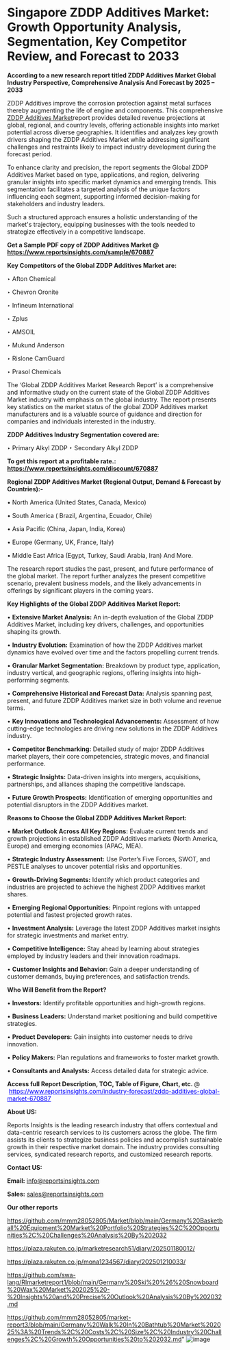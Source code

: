 # Singapore ZDDP Additives Market: Growth Opportunity Analysis, Segmentation, Key Competitor Review, and Forecast to 2033

<strong>According to a new research report titled ZDDP Additives Market Global Industry Perspective, Comprehensive Analysis And Forecast by 2025 – 2033</strong>

ZDDP Additives improve the corrosion protection against metal surfaces thereby augmenting the life of engine and components. This comprehensive <a href=https://www.reportsinsights.com/sample/670887>ZDDP Additives Market</a>report provides detailed revenue projections at global, regional, and country levels, offering actionable insights into market potential across diverse geographies. It identifies and analyzes key growth drivers shaping the ZDDP Additives Market while addressing significant challenges and restraints likely to impact industry development during the forecast period.

To enhance clarity and precision, the report segments the Global ZDDP Additives Market based on type, applications, and region, delivering granular insights into specific market dynamics and emerging trends. This segmentation facilitates a targeted analysis of the unique factors influencing each segment, supporting informed decision-making for stakeholders and industry leaders.

Such a structured approach ensures a holistic understanding of the market's trajectory, equipping businesses with the tools needed to strategize effectively in a competitive landscape.

<strong>Get a Sample PDF copy of ZDDP Additives Market </strong><strong>@<a href=https://www.reportsinsights.com/sample/670887 style=color:#0000ff;> https://www.reportsinsights.com/sample/670887</a></strong></font>

<strong>Key Competitors of the Global ZDDP Additives Market are:</strong>

‣ Afton Chemical

‣ Chevron Oronite

‣ Infineum International

‣ Zplus

‣ AMSOIL

‣ Mukund Anderson

‣ Rislone CamGuard

‣ Prasol Chemicals

The ‘Global ZDDP Additives Market Research Report’ is a comprehensive and informative study on the current state of the Global ZDDP Additives Market industry with emphasis on the global industry. The report presents key statistics on the market status of the global ZDDP Additives market manufacturers and is a valuable source of guidance and direction for companies and individuals interested in the industry.

<strong>ZDDP Additives Industry Segmentation covered are:</strong>

‣ Primary Alkyl ZDDP
‣ Secondary Alkyl ZDDP

<strong>To get this report at a profitable rate.: <a href=https://www.reportsinsights.com/discount/670887 style=color:#0000ff;>https://www.reportsinsights.com/discount/670887</a></strong></font>

<strong>Regional ZDDP Additives Market (Regional Output, Demand &amp; Forecast by Countries):-</strong>

• North America (United States, Canada, Mexico)

• South America ( Brazil, Argentina, Ecuador, Chile)

• Asia Pacific (China, Japan, India, Korea)

• Europe (Germany, UK, France, Italy)

• Middle East Africa (Egypt, Turkey, Saudi Arabia, Iran) And More.

The research report studies the past, present, and future performance of the global market. The report further analyzes the present competitive scenario, prevalent business models, and the likely advancements in offerings by significant players in the coming years.

<strong>Key Highlights of the Global ZDDP Additives Market Report:</strong>

• <strong>Extensive Market Analysis:</strong> An in-depth evaluation of the Global ZDDP Additives Market, including key drivers, challenges, and opportunities shaping its growth.

• <strong>Industry Evolution:</strong> Examination of how the ZDDP Additives market dynamics have evolved over time and the factors propelling current trends.

• <strong>Granular Market Segmentation:</strong> Breakdown by product type, application, industry vertical, and geographic regions, offering insights into high-performing segments.

• <strong>Comprehensive Historical and Forecast Data:</strong> Analysis spanning past, present, and future ZDDP Additives market size in both volume and revenue terms.

• <strong>Key Innovations and Technological Advancements:</strong> Assessment of how cutting-edge technologies are driving new solutions in the ZDDP Additives industry.

• <strong>Competitor Benchmarking:</strong> Detailed study of major ZDDP Additives market players, their core competencies, strategic moves, and financial performance.

• <strong>Strategic Insights:</strong> Data-driven insights into mergers, acquisitions, partnerships, and alliances shaping the competitive landscape.

• <strong>Future Growth Prospects:</strong> Identification of emerging opportunities and potential disruptors in the ZDDP Additives market.

<strong>Reasons to Choose the Global ZDDP Additives Market Report:</strong>

• <strong>Market Outlook Across All Key Regions:</strong> Evaluate current trends and growth projections in established ZDDP Additives markets (North America, Europe) and emerging economies (APAC, MEA).

• <strong>Strategic Industry Assessment:</strong> Use Porter’s Five Forces, SWOT, and PESTLE analyses to uncover potential risks and opportunities.

• <strong>Growth-Driving Segments:</strong> Identify which product categories and industries are projected to achieve the highest ZDDP Additives market shares.

• <strong>Emerging Regional Opportunities:</strong> Pinpoint regions with untapped potential and fastest projected growth rates.

• <strong>Investment Analysis:</strong> Leverage the latest ZDDP Additives market insights for strategic investments and market entry.

• <strong>Competitive Intelligence:</strong> Stay ahead by learning about strategies employed by industry leaders and their innovation roadmaps.

• <strong>Customer Insights and Behavior:</strong> Gain a deeper understanding of customer demands, buying preferences, and satisfaction trends.

<strong>Who Will Benefit from the Report?</strong>

• <strong>Investors:</strong> Identify profitable opportunities and high-growth regions.

• <strong>Business Leaders:</strong> Understand market positioning and build competitive strategies.

• <strong>Product Developers:</strong> Gain insights into customer needs to drive innovation.

• <strong>Policy Makers:</strong> Plan regulations and frameworks to foster market growth.

• <strong>Consultants and Analysts:</strong> Access detailed data for strategic advice.
</ul>
<strong>Access full Report Description, TOC, Table of Figure, Chart, etc. </strong>@  <a href=https://www.reportsinsights.com/industry-forecast/zddp-additives-global-market-670887 style=color:#0000ff;>https://www.reportsinsights.com/industry-forecast/zddp-additives-global-market-670887</a></font>

<strong><strong>About US</strong>:</strong>

Reports Insights is the leading research industry that offers contextual and data-centric research services to its customers across the globe. The firm assists its clients to strategize business policies and accomplish sustainable growth in their respective market domain. The industry provides consulting services, syndicated research reports, and customized research reports.

<strong>Contact US:</strong>

<p class=""""><b>Email:</b> <a href=mailto:info@reportsinsights.com>info@reportsinsights.com</a></p>
<p class=""""><b>Sales:</b> <a href=mailto:sales@reportsinsights.com>sales@reportsinsights.com</a></p>

<strong>Our other reports</strong>

<a href=https://github.com/mmm28052805/Market/blob/main/Germany%20Basketball%20Equipment%20Market%20Portfolio%20Strategies%2C%20Opportunities%2C%20Challenges%20Analysis%20By%202032>https://github.com/mmm28052805/Market/blob/main/Germany%20Basketball%20Equipment%20Market%20Portfolio%20Strategies%2C%20Opportunities%2C%20Challenges%20Analysis%20By%202032</a>

<a href=https://plaza.rakuten.co.jp/marketresearch51/diary/202501180012/>https://plaza.rakuten.co.jp/marketresearch51/diary/202501180012/</a>

<a href=https://plaza.rakuten.co.jp/mona1234567/diary/202501210033/>https://plaza.rakuten.co.jp/mona1234567/diary/202501210033/</a>

<a href=https://github.com/swa-lang/RImarketreport1/blob/main/Germany%20Ski%20%26%20Snowboard%20Wax%20Market%202025%20-%20Insights%20and%20Precise%20Outlook%20Analysis%20By%202032.md>https://github.com/swa-lang/RImarketreport1/blob/main/Germany%20Ski%20%26%20Snowboard%20Wax%20Market%202025%20-%20Insights%20and%20Precise%20Outlook%20Analysis%20By%202032.md</a>

<a href=https://github.com/mmm28052805/market-report3/blob/main/Germany%20Walk%20In%20Bathtub%20Market%202025%3A%20Trends%2C%20Costs%2C%20Size%2C%20Industry%20Challenges%2C%20Growth%20Opportunities%20to%202032.md>https://github.com/mmm28052805/market-report3/blob/main/Germany%20Walk%20In%20Bathtub%20Market%202025%3A%20Trends%2C%20Costs%2C%20Size%2C%20Industry%20Challenges%2C%20Growth%20Opportunities%20to%202032.md</a>"
![image](https://github.com/user-attachments/assets/9834354d-abe3-422d-84b2-c3536f104217)
